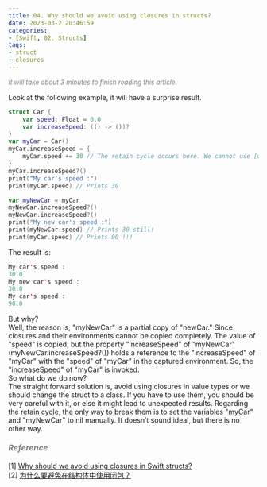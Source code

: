```yaml
---
title: 04. Why should we avoid using closures in structs?
date: 2023-03-2 20:46:59
categories: 
- [Swift, 02. Structs]
tags:
- struct
- closures
---
```


<font color=gray size=2>*It will take about 3 minutes to finish reading this article.*</font>

Look at the following example, it will have a surprise result.
```Swift
struct Car {
    var speed: Float = 0.0
    var increaseSpeed: (() -> ())?
}
var myCar = Car()
myCar.increaseSpeed = {
    myCar.speed += 30 // The retain cycle occurs here. We cannot use [weak myCar] as myCar is a value type.
}
myCar.increaseSpeed?()
print("My car's speed :")
print(myCar.speed) // Prints 30

var myNewCar = myCar
myNewCar.increaseSpeed?()
myNewCar.increaseSpeed?()
print("My new car's speed :")
print(myNewCar.speed) // Prints 30 still!
print(myCar.speed) // Prints 90 !!!
```
The result is:
```Swift
My car's speed :
30.0
My new car's speed :
30.0
My car's speed :
90.0
```
But why?  
Well, the reason is, "myNewCar" is a partial copy of "newCar." Since closures and their environments cannot be copied completely. The value of "speed" is copied, but the property "increaseSpeed" of "myNewCar" (myNewCar.increaseSpeed?()) holds a reference to the "increaseSpeed" of "myCar" with the "speed" of "myCar" in the captured environment. So, the "increaseSpeed" of "myCar" is invoked.   
So what do we do now?   
The straight forward solution is, avoid using closures in value types or we should change the struct to a class. If you have to use them, you should be very careful with it, or else it might lead to unexpected results. Regarding the retain cycle, the only way to break them is to set the variables "myCar" and "myNewCar" to nil manually. It doesn’t sound ideal, but there is no other way. 

#### <font size=3 color=gray>*Reference*</font>
[1] [Why should we avoid using closures in Swift structs?](https://ohmyswift.com/blog/2020/01/10/why-should-we-avoid-using-closures-in-swift-structs/)  
[2] [为什么要避免在结构体中使用闭包？](https://cloud.tencent.com/developer/article/1602230)   